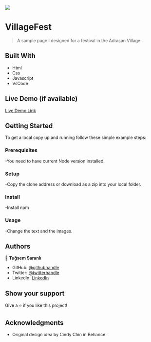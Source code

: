 ![](https://img.shields.io/badge/Microverse-blueviolet)

# VillageFest

> A sample page I designed for a festival in the Adrasan Village.


## Built With

- Html
- Css
- Javascript
- VsCode

## Live Demo (if available)

[Live Demo Link](https://livedemo.com)


## Getting Started

To get a local copy up and running follow these simple example steps:

### Prerequisites

-You need to have current Node version installed.

### Setup

-Copy the clone address or download as a zip into your local folder.

### Install

-Install npm

### Usage

-Change the text and the images.

## Authors

👤 **Tuğsem Saranlı**

- GitHub: [@githubhandle](https://github.com/tugsem)
- Twitter: [@twitterhandle](https://twitter.com/TugsemSaranli)
- LinkedIn: [LinkedIn](https://www.linkedin.com/in/tuğsem-saranlı-5b2a98230/?locale=en_US)


## Show your support

Give a ⭐️ if you like this project!

## Acknowledgments

- Original design idea by Cindy Chin in Behance.

